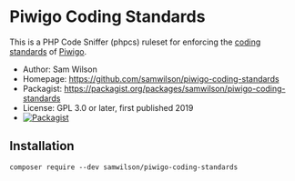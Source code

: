 Piwigo Coding Standards
=======================

This is a PHP Code Sniffer (phpcs) ruleset for enforcing
the [coding standards](https://piwigo.org/doc/doku.php?id=dev:coding_conventions)
of [Piwigo](https://piwigo.org/).

* Author: Sam Wilson
* Homepage: https://github.com/samwilson/piwigo-coding-standards
* Packagist: https://packagist.org/packages/samwilson/piwigo-coding-standards
* License: GPL 3.0 or later, first published 2019
* [![Packagist](https://img.shields.io/packagist/v/samwilson/piwigo-coding-standards.svg)](https://packagist.org/packages/samwilson/piwigo-coding-standards)

## Installation

    composer require --dev samwilson/piwigo-coding-standards
